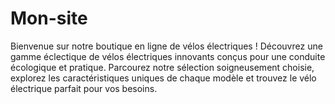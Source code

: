 # Mon-site
Bienvenue sur notre boutique en ligne de vélos électriques ! Découvrez une gamme éclectique de vélos électriques innovants conçus pour une conduite écologique et pratique. Parcourez notre sélection soigneusement choisie, explorez les caractéristiques uniques de chaque modèle et trouvez le vélo électrique parfait pour vos besoins. 
